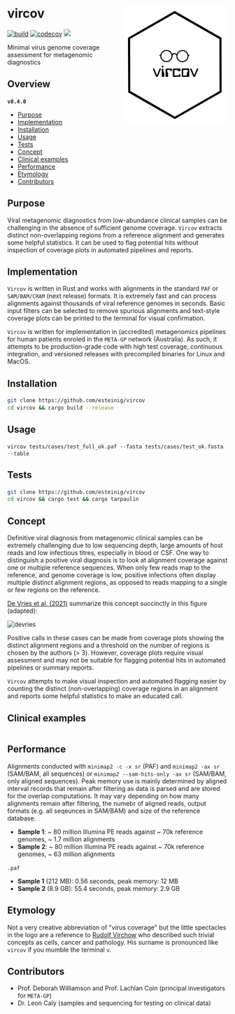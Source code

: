# vircov <a href='https://github.com/esteinig'><img src='docs/vircov.png' align="right" height="270"/></a>

[![build](https://github.com/esteinig/nanoq/actions/workflows/rust-ci.yaml/badge.svg?branch=master)](https://github.com/esteinig/nanoq/actions/workflows/rust-ci.yaml)
[![codecov](https://codecov.io/gh/esteinig/vircov/branch/main/graph/badge.svg?token=RG95F4C6FE)](https://codecov.io/gh/esteinig/vircov)
![](https://img.shields.io/badge/version-0.4.0-black.svg)

Minimal virus genome coverage assessment for metagenomic diagnostics

## Overview


**`v0.4.0`**

- [Purpose](#purpose)
- [Implementation](#implementation)
- [Installation](#installation)
- [Usage](#usage)
- [Tests](#tests)
- [Concept](#concept)
- [Clinical examples](#clinical-examples)
- [Performance](#performance)
- [Etymology](#concept)
- [Contributors](#contributors)

## Purpose

Viral metagenomic diagnostics from low-abundance clinical samples can be challenging in the absence of sufficient genome coverage. `Vircov` extracts distinct non-overlapping regions from a reference alignment and generates some helpful statistics. It can be used to flag potential hits without inspection of coverage plots in automated pipelines and reports.

## Implementation

`Vircov` is written in Rust and works with alignments in the standard `PAF` or `SAM/BAM/CRAM` (next release) formats. It is extremely fast and can process alignments against thousands of viral reference genomes in seconds. Basic input filters can be selected to remove spurious alignments and text-style coverage plots can be printed to the terminal for visual confirmation.

`Vircov` is written for implementation in (accredited) metagenomics pipelines for human patients enroled in the `META-GP` network (Australia). As such, it attempts to be production-grade code with high test coverage, continuous integration, and versioned releases with precompiled binaries for Linux and MacOS.


## Installation

```bash
git clone https://github.com/esteinig/vircov 
cd vircov && cargo build --release
```

## Usage

```
vircov tests/cases/test_full_ok.paf --fasta tests/cases/test_ok.fasta --table
```

## Tests

```bash
git clone https://github.com/esteinig/vircov 
cd vircov && cargo test && cargo tarpaulin 
```

## Concept

Definitive viral diagnosis from metagenomic clinical samples can be extremely challenging due to low sequencing depth, large amounts of host reads and low infectious titres, especially in blood or CSF. One way to distinguish a positive viral diagnosis is to look at alignment coverage against one or multiple reference sequences. When only few reads map to the reference, and genome coverage is low, positive infections often display multiple distinct alignment regions, as opposed to reads mapping to a single or few regions on the reference.

[De Vries et al. (2021)](https://www.sciencedirect.com/science/article/pii/S1386653221000792) summarize this concept succinctly in this figure (adapted):

![devries](https://user-images.githubusercontent.com/12873366/158775480-447d847e-5b0d-487c-a39a-81bdf428e09d.png)

Positive calls in these cases can be made from coverage plots showing the distinct alignment regions and a threshold on the number of regions is chosen by the authors (> 3). However, coverage plots require visual assessment and may not be suitable for flagging potential hits in automated pipelines or summary reports. 

`Vircov` attempts to make visual inspection and automated flagging easier by counting the distinct (non-overlapping) coverage regions in an alignment and reports some helpful statistics to make an educated call. 


## Clinical examples

```
```

## Performance

Alignments conducted with `minimap2 -c -x sr` (PAF) and `minimap2 -ax sr` (SAM/BAM, all sequences) or `minimap2 --sam-hits-only -ax sr` (SAM/BAM, only aligned sequences). Peak memory use is mainly determined by aligned interval records that remain after filtering as data is parsed and are stored for the overlap computations. It may vary depending on how many alignments remain after filtering, the numebr of aligned reads, output formats (e.g. all seqeunces in SAM/BAM) and size of the reference database.

* **Sample 1**: ~ 80 million Illumina PE reads against ~ 70k reference genomes, ~ 1.7 million alignments 
* **Sample 2**: ~ 80 million Illumina PE reads against ~ 70k reference genomes, ~ 63 million alignments 

`.paf`
    
  * **Sample 1** (212 MB): 0.56 seconds, peak memory: 12 MB 
  * **Sample 2** (8.9 GB): 55.4 seconds, peak memory: 2.9 GB


## Etymology

Not a very creative abbreviation of "virus coverage" but the little spectacles in the logo are a reference to [Rudolf Virchow](https://en.wikipedia.org/wiki/Rudolf_Virchow) who described such trivial concepts as cells, cancer and pathology. His surname is pronounced like `vircov` if you mumble the terminal `v`.

## Contributors

* Prof. Deborah Williamson and Prof. Lachlan Coin (principal investigators for `META-GP`)
* Dr. Leon Caly (samples and sequencing for testing on clinical data)

